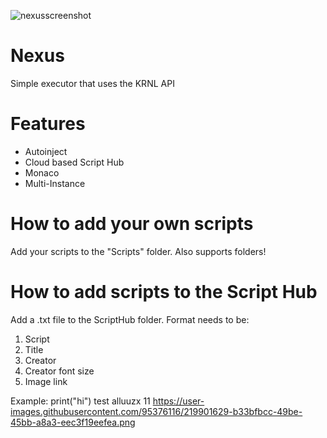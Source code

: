 ![nexusscreenshot](https://user-images.githubusercontent.com/95376116/219901629-b33bfbcc-49be-45bb-a8a3-eec3f19eefea.png)


# Nexus
Simple executor that uses the KRNL API

# Features
* Autoinject
* Cloud based Script Hub
* Monaco
* Multi-Instance

# How to add your own scripts
Add your scripts to the "Scripts" folder.
Also supports folders!

# How to add scripts to the Script Hub
Add a .txt file to the ScriptHub folder. Format needs to be:
1. Script
2. Title
3. Creator
4. Creator font size
5. Image link

Example:
 print("hi")
 test
 alluuzx
 11
 https://user-images.githubusercontent.com/95376116/219901629-b33bfbcc-49be-45bb-a8a3-eec3f19eefea.png
